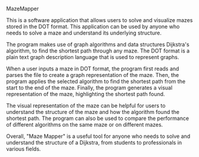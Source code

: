 MazeMapper


This is a software application that allows users to solve and visualize mazes stored in the DOT format. 
This application can be used by anyone who needs to solve a maze and understand its underlying structure.

The program makes use of graph algorithms and data structures Dijkstra's algorithm, to find the shortest path through any maze. 
The DOT format is a plain text graph description language that is used to represent graphs.

When a user inputs a maze in DOT format, the program first reads and parses the file to create a graph representation of the maze. 
Then, the program applies the selected algorithm to find the shortest path from the start to the end of the maze. 
Finally, the program generates a visual representation of the maze, highlighting the shortest path found.

The visual representation of the maze can be helpful for users to understand the structure of the maze and how the algorithm found the shortest path. 
The program can also be used to compare the performance of different algorithms on the same maze or on different mazes.

Overall, "Maze Mapper" is a useful tool for anyone who needs to solve and understand the structure of a Dijkstra, from students to professionals in various fields.
